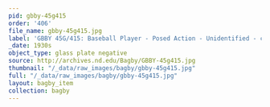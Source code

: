 ```yaml
---
pid: gbby-45g415
order: '406'
file_name: gbby-45g415.jpg
label: 'GBBY 45G/415: Baseball Player - Posed Action - Unidentified - c1930s'
_date: 1930s
object_type: glass plate negative
source: http://archives.nd.edu/Bagby/GBBY-45g415.jpg
thumbnail: "/_data/raw_images/bagby/gbby-45g415.jpg"
full: "/_data/raw_images/bagby/gbby-45g415.jpg"
layout: bagby_item
collection: bagby
---
```

